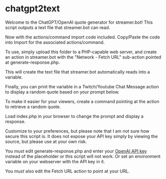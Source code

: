 # chatgpt2text

Welcome to the ChatGPT/OpenAI quote generator for streamer.bot!
This script outputs a text file that streamer.bot can read.

Now with the actions/command import code included. Copy/Paste the code into Import for the associated actions/command.

To use, simply upload this folder to a PHP-capable web server,
and create an action in streamer.bot with the "Network - Fetch URL" sub-action pointed at generate-response.php.

This will create the text file that streamer.bot automatically reads into a variable.

Finally, you can print the variable in a Twitch/Youtube Chat Message action to display a random quote based on your prompt below.

To make it easier for your viewers, create a command pointing at the action to retrieve a random quote.

Load index.php in your browser to change the prompt and display a response.

Customize to your preferences, but please note that I am not sure how secure this script is.
It does not expose your API key simply by viewing the source, but please use at your own risk.

You *must* edit generate-response.php and enter your [OpenAI API key](https://platform.openai.com/account/api-keys) instead of the placeholder or this script will not work. Or set an environment variable on your webserver with the API key in it.

You *must* also edit the Fetch URL action to point at your URL.
